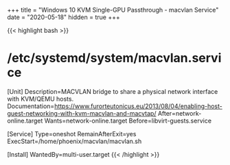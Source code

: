 +++
title = "Windows 10 KVM Single-GPU Passthrough - macvlan Service"
date = "2020-05-18"
hidden = true
+++

{{< highlight bash >}}
# /etc/systemd/system/macvlan.service
 
[Unit]
Description=MACVLAN bridge to share a physical network interface with KVM/QEMU hosts.
Documentation=https://www.furorteutonicus.eu/2013/08/04/enabling-host-guest-networking-with-kvm-macvlan-and-macvtap/
After=network-online.target
Wants=network-online.target
Before=libvirt-guests.service
 
[Service]
Type=oneshot
RemainAfterExit=yes
ExecStart=/home/phoenix/macvlan/macvlan.sh
 
[Install]
WantedBy=multi-user.target
{{< /highlight >}}
